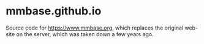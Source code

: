 # mmbase.github.io

Source code for https://www.mmbase.org, which replaces the original web-site on the server, which was taken down a few years ago.
